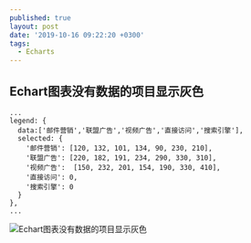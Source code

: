 ```yaml
---
published: true
layout: post
date: '2019-10-16 09:22:20 +0300'
tags:
  - Echarts
---
```

## Echart图表没有数据的项目显示灰色

```
...
legend: {
  data:['邮件营销','联盟广告','视频广告','直接访问','搜索引擎'],
  selected: {
    '邮件营销': [120, 132, 101, 134, 90, 230, 210],
    '联盟广告': [220, 182, 191, 234, 290, 330, 310],
    '视频广告':  [150, 232, 201, 154, 190, 330, 410],
    '直接访问': 0,
    '搜索引擎': 0
  }
},
...
```

![Echart图表没有数据的项目显示灰色]({{site.baseurl}}/assets/img/demo/201910/2019-10-16_00001.png)
